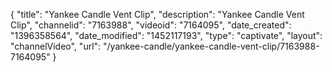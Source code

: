 {
    "title": "Yankee Candle Vent Clip",
    "description": "Yankee Candle Vent Clip",
    "channelid": "7163988",
    "videoid": "7164095",
    "date_created": "1396358564",
    "date_modified": "1452117193",
    "type": "captivate",
    "layout": "channelVideo",
    "url": "\/yankee-candle\/yankee-candle-vent-clip\/7163988-7164095"
}